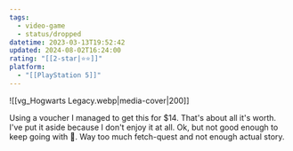```yaml
---
tags:
  - video-game
  - status/dropped
datetime: 2023-03-13T19:52:42
updated: 2024-08-02T16:24:00
rating: "[[2-star|⭐️⭐️]]"
platform:
  - "[[PlayStation 5]]"
---
```

![[vg_Hogwarts Legacy.webp|media-cover|200]]

Using a voucher I managed to get this for $14. That's about all it's worth. I've put it aside because I don't enjoy it at all. Ok, but not good enough to keep going with 🤷. Way too much fetch-quest and not enough actual story.